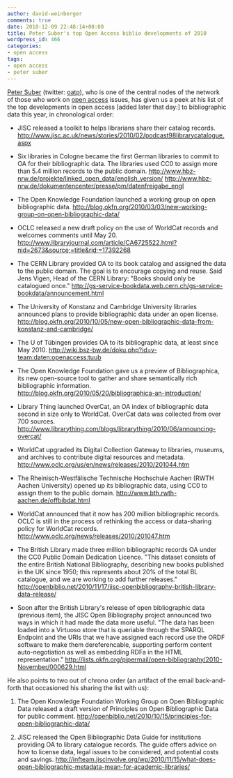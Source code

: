 ```yaml
---
author: david-weinberger
comments: true
date: 2010-12-09 22:48:14+00:00
title: Peter Suber's top Open Access biblio developments of 2010
wordpress_id: 466
categories:
- open access
tags:
- open access
- peter suber
---
```


[Peter Suber](http://www.earlham.edu/~peters/hometoc.htm) (twitter: [oatp](http://www.twitter.com/oatp)), who is one of the central nodes of the network of those who work on [open access](http://www.earlham.edu/~peters/fos/overview.htm) issues, has given us a peek at his list of the top developments in open access [added later that day:] to bibliographic data this year, in chronological order:



  * JISC released a toolkit to helps librarians share their catalog records.
http://www.jisc.ac.uk/news/stories/2010/02/podcast98librarycatalogue.aspx


  * Six libraries in Cologne became the first German libraries to commit to OA for their bibliographic data.  The libraries used CC0 to assign more than 5.4 million records to the public domain.
http://www.hbz-nrw.de/projekte/linked_open_data/english_version/
http://www.hbz-nrw.de/dokumentencenter/presse/pm/datenfreigabe_engl


  * The Open Knowledge Foundation launched a working group on open bibliographic data.
http://blog.okfn.org/2010/03/03/new-working-group-on-open-bibliographic-data/


  * OCLC released a new draft policy on the use of WorldCat records and welcomes comments until May 20.
http://www.libraryjournal.com/article/CA6725522.html?nid=2673&source;=title&rid;=17392268


  * The CERN Library provided OA to its book catalog and assigned the data to the public domain.  The goal is to encourage copying and reuse.  Said Jens Vigen, Head of the CERN Library:  "Books should only be catalogued once."
http://gs-service-bookdata.web.cern.ch/gs-service-bookdata/announcement.html


  * The University of Konstanz and Cambridge University libraries announced plans to provide bibliographic data under an open license.
http://blog.okfn.org/2010/10/05/new-open-bibliographic-data-from-konstanz-and-cambridge/


  * The U of Tübingen provides OA to its bibliographic data, at least since May 2010.
http://wiki.bsz-bw.de/doku.php?id=v-team:daten:openaccess:tuub


  * The Open Knowledge Foundation gave us a preview of Bibliographica, its new open-source tool to gather and share semantically rich bibliographic information.
http://blog.okfn.org/2010/05/20/bibliographica-an-introduction/


  * Library Thing launched OverCat, an OA index of bibliographic data second in size only to WorldCat.  OverCat data was collected from over 700 sources.
http://www.librarything.com/blogs/librarything/2010/06/announcing-overcat/


  * WorldCat upgraded its Digital Collection Gateway to libraries, museums, and archives to contribute digital resources and metadata.
http://www.oclc.org/us/en/news/releases/2010/201044.htm


  * The Rheinisch-Westfälische Technische Hochschule Aachen (RWTH Aachen University) opened up its bibliographic data, using CC0 to assign them to the public domain.
http://www.bth.rwth-aachen.de/offbibdat.html


  * WorldCat announced that it now has 200 million bibliographic records.  OCLC is still in the process of rethinking the access or data-sharing policy for WorldCat records.
http://www.oclc.org/news/releases/2010/201047.htm


  * The British Library made three million bibliographic records OA under the CC0 Public Domain Dedication Licence.  "This dataset consists of the entire British National Bibliography, describing new books published in the UK since 1950; this represents about 20% of the total BL catalogue, and we are working to add further releases."
http://openbiblio.net/2010/11/17/jisc-openbibliography-british-library-data-release/


  * Soon after the British Library's release of open bibliographic data (previous item), the JISC Open Bibliography project announced two ways in which it had made the data more useful.  "The data has been loaded into a Virtuoso store that is queriable through the SPARQL Endpoint and the URIs that we have assigned each record use the ORDF software to make them dereferencable, supporting perform content auto-negotiation as well as embedding RDFa in the HTML representation."
http://lists.okfn.org/pipermail/open-bibliography/2010-November/000629.html



He also points to two out of chrono order (an artifact of the email back-and-forth that occasioned his sharing the list with us):

1.  The Open Knowledge Foundation Working Group on Open Bibliographic Data released a draft version of Principles on Open Bibliographic Data for public comment.
http://openbiblio.net/2010/10/15/principles-for-open-bibliographic-data/

2.  JISC released the Open Bibliographic Data Guide for institutions providing OA to library catalogue records. The guide offers advice on how to license data, legal issues to be considered, and potential costs and savings.
http://infteam.jiscinvolve.org/wp/2010/11/15/what-does-open-bibliographic-metadata-mean-for-academic-libraries/
